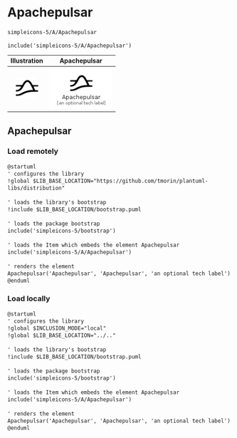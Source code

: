 # Apachepulsar


```text
simpleicons-5/A/Apachepulsar
```

```text
include('simpleicons-5/A/Apachepulsar')
```



| Illustration | Apachepulsar |
| :---: | :---: |
| ![illustration for Illustration](../../simpleicons-5/A/Apachepulsar.png) | ![illustration for Apachepulsar](../../simpleicons-5/A/Apachepulsar.Local.png) |




## Apachepulsar

### Load remotely
```plantuml
@startuml
' configures the library
!global $LIB_BASE_LOCATION="https://github.com/tmorin/plantuml-libs/distribution"

' loads the library's bootstrap
!include $LIB_BASE_LOCATION/bootstrap.puml

' loads the package bootstrap
include('simpleicons-5/bootstrap')

' loads the Item which embeds the element Apachepulsar
include('simpleicons-5/A/Apachepulsar')

' renders the element
Apachepulsar('Apachepulsar', 'Apachepulsar', 'an optional tech label')
@enduml
```

### Load locally
```plantuml
@startuml
' configures the library
!global $INCLUSION_MODE="local"
!global $LIB_BASE_LOCATION="../.."

' loads the library's bootstrap
!include $LIB_BASE_LOCATION/bootstrap.puml

' loads the package bootstrap
include('simpleicons-5/bootstrap')

' loads the Item which embeds the element Apachepulsar
include('simpleicons-5/A/Apachepulsar')

' renders the element
Apachepulsar('Apachepulsar', 'Apachepulsar', 'an optional tech label')
@enduml
```

